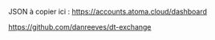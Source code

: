 JSON à copier ici : https://accounts.atoma.cloud/dashboard

https://github.com/danreeves/dt-exchange